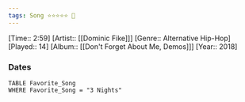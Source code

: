 ```yaml
---
tags: Song ⭐⭐⭐⭐⭐ 💛
---
```

[Time:: 2:59]
[Artist:: [[Dominic Fike]]]
[Genre:: Alternative Hip-Hop]
[Played:: 14]
[Album:: [[Don't Forget About Me, Demos]]]
[Year:: 2018]
### Dates
````dataview
TABLE Favorite_Song
WHERE Favorite_Song = "3 Nights"
````